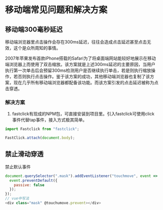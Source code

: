 # 移动端常见问题和解决方案

## 移动端300毫秒延迟

移动端浏览器里点击操作会存在300ms延迟，往往会造成点击延迟甚至点击无效，这个是众所周知的事情。

2007年苹果发布首款iPhone搭载的Safari为了将桌面端网站能较好地展示在移动端浏览器上而使用了双击缩放。该方案就是上述300ms延迟的主要原因，当用户执行第一次单击后会预留300ms检测用户是否继续执行单击，若是则执行缩放操作，若否则执行点击操作。鉴于该方案的成功，其他移动端浏览器也复制了该方案，现在几乎所有移动端浏览器都配备该功能。而该方案引发的点击延迟被称为点击穿透。

### 解决方案
1. fastclick有现成的NPM包，可直接安装到项目里。引入fastclick可使用click事件代替tap事件，接入方式极其简单。
```js
import Fastclick from "fastclick";

FastClick.attach(document.body);
```

## 禁止滑动穿透

禁止默认事件

```js
document.querySelector(".mask").addEventListener("touchmove", event => {
  event.preventDefault({
    passive: false
  });
});
// vue中写法
<div class="mask" @touchumove.prevent></div>
```